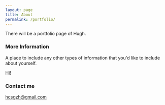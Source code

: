 ```yaml
---
layout: page
title: About
permalink: /portfolio/
---
```


There will be a portfolio page of Hugh.

### More Information

A place to include any other types of information that you'd like to include about yourself.

Hi!

### Contact me

[hcsgzh@gmail.com](mailto:hcsgzh@gmail.com)